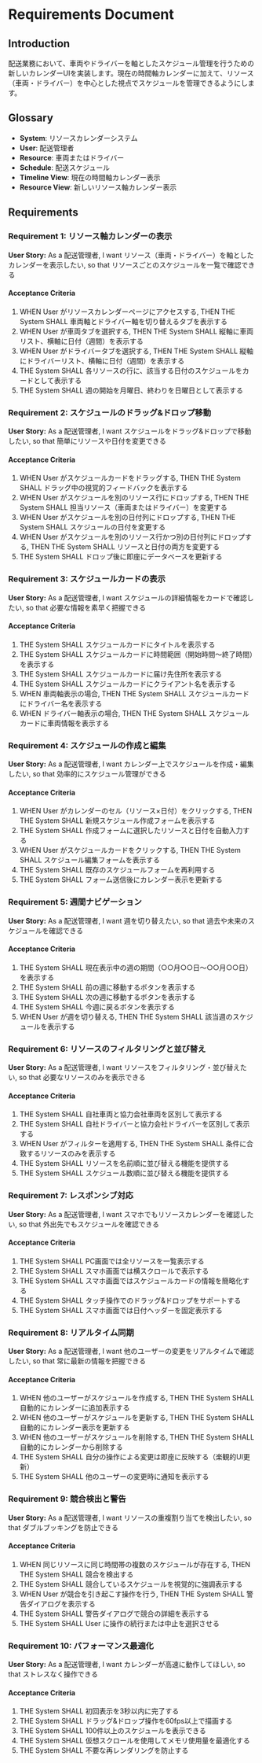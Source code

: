 # Requirements Document

## Introduction

配送業務において、車両やドライバーを軸としたスケジュール管理を行うための新しいカレンダーUIを実装します。現在の時間軸カレンダーに加えて、リソース（車両・ドライバー）を中心とした視点でスケジュールを管理できるようにします。

## Glossary

- **System**: リソースカレンダーシステム
- **User**: 配送管理者
- **Resource**: 車両またはドライバー
- **Schedule**: 配送スケジュール
- **Timeline View**: 現在の時間軸カレンダー表示
- **Resource View**: 新しいリソース軸カレンダー表示

## Requirements

### Requirement 1: リソース軸カレンダーの表示

**User Story:** As a 配送管理者, I want リソース（車両・ドライバー）を軸としたカレンダーを表示したい, so that リソースごとのスケジュールを一覧で確認できる

#### Acceptance Criteria

1. WHEN User がリソースカレンダーページにアクセスする, THEN THE System SHALL 車両軸とドライバー軸を切り替えるタブを表示する
2. WHEN User が車両タブを選択する, THEN THE System SHALL 縦軸に車両リスト、横軸に日付（週間）を表示する
3. WHEN User がドライバータブを選択する, THEN THE System SHALL 縦軸にドライバーリスト、横軸に日付（週間）を表示する
4. THE System SHALL 各リソースの行に、該当する日付のスケジュールをカードとして表示する
5. THE System SHALL 週の開始を月曜日、終わりを日曜日として表示する

### Requirement 2: スケジュールのドラッグ&ドロップ移動

**User Story:** As a 配送管理者, I want スケジュールをドラッグ&ドロップで移動したい, so that 簡単にリソースや日付を変更できる

#### Acceptance Criteria

1. WHEN User がスケジュールカードをドラッグする, THEN THE System SHALL ドラッグ中の視覚的フィードバックを表示する
2. WHEN User がスケジュールを別のリソース行にドロップする, THEN THE System SHALL 担当リソース（車両またはドライバー）を変更する
3. WHEN User がスケジュールを別の日付列にドロップする, THEN THE System SHALL スケジュールの日付を変更する
4. WHEN User がスケジュールを別のリソース行かつ別の日付列にドロップする, THEN THE System SHALL リソースと日付の両方を変更する
5. THE System SHALL ドロップ後に即座にデータベースを更新する

### Requirement 3: スケジュールカードの表示

**User Story:** As a 配送管理者, I want スケジュールの詳細情報をカードで確認したい, so that 必要な情報を素早く把握できる

#### Acceptance Criteria

1. THE System SHALL スケジュールカードにタイトルを表示する
2. THE System SHALL スケジュールカードに時間範囲（開始時間～終了時間）を表示する
3. THE System SHALL スケジュールカードに届け先住所を表示する
4. THE System SHALL スケジュールカードにクライアント名を表示する
5. WHEN 車両軸表示の場合, THEN THE System SHALL スケジュールカードにドライバー名を表示する
6. WHEN ドライバー軸表示の場合, THEN THE System SHALL スケジュールカードに車両情報を表示する

### Requirement 4: スケジュールの作成と編集

**User Story:** As a 配送管理者, I want カレンダー上でスケジュールを作成・編集したい, so that 効率的にスケジュール管理ができる

#### Acceptance Criteria

1. WHEN User がカレンダーのセル（リソース×日付）をクリックする, THEN THE System SHALL 新規スケジュール作成フォームを表示する
2. THE System SHALL 作成フォームに選択したリソースと日付を自動入力する
3. WHEN User がスケジュールカードをクリックする, THEN THE System SHALL スケジュール編集フォームを表示する
4. THE System SHALL 既存のスケジュールフォームを再利用する
5. THE System SHALL フォーム送信後にカレンダー表示を更新する

### Requirement 5: 週間ナビゲーション

**User Story:** As a 配送管理者, I want 週を切り替えたい, so that 過去や未来のスケジュールを確認できる

#### Acceptance Criteria

1. THE System SHALL 現在表示中の週の期間（○○月○○日～○○月○○日）を表示する
2. THE System SHALL 前の週に移動するボタンを表示する
3. THE System SHALL 次の週に移動するボタンを表示する
4. THE System SHALL 今週に戻るボタンを表示する
5. WHEN User が週を切り替える, THEN THE System SHALL 該当週のスケジュールを表示する

### Requirement 6: リソースのフィルタリングと並び替え

**User Story:** As a 配送管理者, I want リソースをフィルタリング・並び替えたい, so that 必要なリソースのみを表示できる

#### Acceptance Criteria

1. THE System SHALL 自社車両と協力会社車両を区別して表示する
2. THE System SHALL 自社ドライバーと協力会社ドライバーを区別して表示する
3. WHEN User がフィルターを適用する, THEN THE System SHALL 条件に合致するリソースのみを表示する
4. THE System SHALL リソースを名前順に並び替える機能を提供する
5. THE System SHALL スケジュール数順に並び替える機能を提供する

### Requirement 7: レスポンシブ対応

**User Story:** As a 配送管理者, I want スマホでもリソースカレンダーを確認したい, so that 外出先でもスケジュールを確認できる

#### Acceptance Criteria

1. THE System SHALL PC画面では全リソースを一覧表示する
2. THE System SHALL スマホ画面では横スクロールで表示する
3. THE System SHALL スマホ画面ではスケジュールカードの情報を簡略化する
4. THE System SHALL タッチ操作でのドラッグ&ドロップをサポートする
5. THE System SHALL スマホ画面では日付ヘッダーを固定表示する

### Requirement 8: リアルタイム同期

**User Story:** As a 配送管理者, I want 他のユーザーの変更をリアルタイムで確認したい, so that 常に最新の情報を把握できる

#### Acceptance Criteria

1. WHEN 他のユーザーがスケジュールを作成する, THEN THE System SHALL 自動的にカレンダーに追加表示する
2. WHEN 他のユーザーがスケジュールを更新する, THEN THE System SHALL 自動的にカレンダー表示を更新する
3. WHEN 他のユーザーがスケジュールを削除する, THEN THE System SHALL 自動的にカレンダーから削除する
4. THE System SHALL 自分の操作による変更は即座に反映する（楽観的UI更新）
5. THE System SHALL 他のユーザーの変更時に通知を表示する

### Requirement 9: 競合検出と警告

**User Story:** As a 配送管理者, I want リソースの重複割り当てを検出したい, so that ダブルブッキングを防止できる

#### Acceptance Criteria

1. WHEN 同じリソースに同じ時間帯の複数のスケジュールが存在する, THEN THE System SHALL 競合を検出する
2. THE System SHALL 競合しているスケジュールを視覚的に強調表示する
3. WHEN User が競合を引き起こす操作を行う, THEN THE System SHALL 警告ダイアログを表示する
4. THE System SHALL 警告ダイアログで競合の詳細を表示する
5. THE System SHALL User に操作の続行または中止を選択させる

### Requirement 10: パフォーマンス最適化

**User Story:** As a 配送管理者, I want カレンダーが高速に動作してほしい, so that ストレスなく操作できる

#### Acceptance Criteria

1. THE System SHALL 初回表示を3秒以内に完了する
2. THE System SHALL ドラッグ&ドロップ操作を60fps以上で描画する
3. THE System SHALL 100件以上のスケジュールを表示できる
4. THE System SHALL 仮想スクロールを使用してメモリ使用量を最適化する
5. THE System SHALL 不要な再レンダリングを防止する
